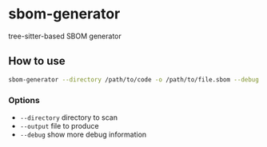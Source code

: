 # sbom-generator
tree-sitter-based SBOM generator


## How to use

```bash
sbom-generator --directory /path/to/code -o /path/to/file.sbom --debug
```


### Options

 - `--directory` directory to scan
 - `--output` file to produce
 - `--debug` show more debug information